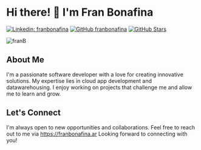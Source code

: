# Hi there! 👋 I'm Fran Bonafina
[![Linkedin: franbonafina](https://img.shields.io/badge/-franbonafina?style=flat-square&logo=Linkedin&logoColor=white&link=https://www.linkedin.com/in/randald-vb/)](https://www.linkedin.com/in/fbonafina/)
[![GitHub franbonafina](https://img.shields.io/github/followers/franbonafina?label=follow&style=social)](https://github.com/franbonafina)
[![GitHub Stars](https://img.shields.io/github/stars/franbonafina?style=social)](https://github.com/franbonafina)
<p align="left"> <img src="https://komarev.com/ghpvc/?username=franbonafina" alt="franB" /></p>


## About Me

I'm a passionate software developer with a love for creating innovative solutions. My expertise lies in cloud app development and datawarehousing. I enjoy working on projects that challenge me and allow me to learn and grow.

## Let's Connect

I'm always open to new opportunities and collaborations. Feel free to reach out to me via https://franbonafina.ar
Looking forward to connecting with you!

